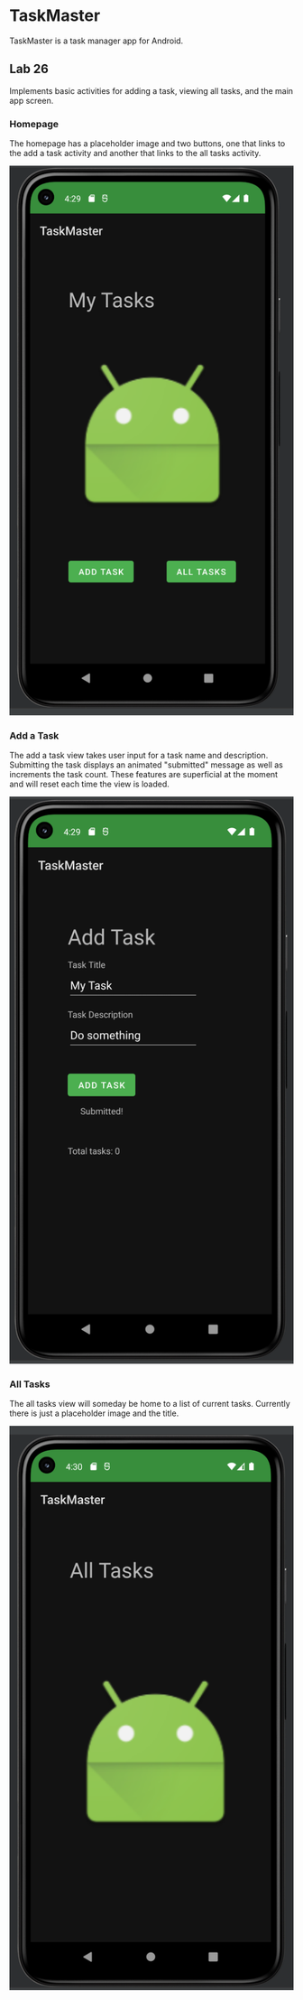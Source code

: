 # TaskMaster

TaskMaster is a task manager app for Android.

## Lab 26

Implements basic activities for adding a task, viewing all tasks, and the main app screen.

### Homepage

The homepage has a placeholder image and two buttons, one that links to the add a task activity and another that links to the all tasks activity.

![main-activity](screenshots/main-activity.PNG)

### Add a Task

The add a task view takes user input for a task name and description. Submitting the task displays an animated "submitted" message as well as increments the task count. These features are superficial at the moment and will reset each time the view is loaded.

![add-task-activity-submitted](screenshots/add-task-activity-submitted.PNG)

### All Tasks

The all tasks view will someday be home to a list of current tasks. Currently there is just a placeholder image and the title.

![all-tasks-activity](screenshots/all-tasks-activity.PNG)